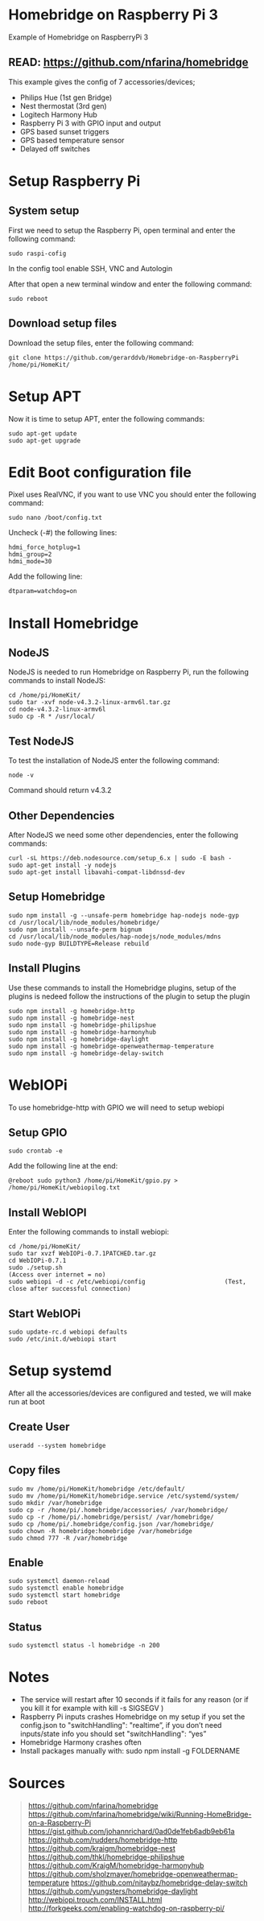 # Homebridge on Raspberry Pi 3

Example of Homebridge on RaspberryPi 3

## READ: https://github.com/nfarina/homebridge

This example gives the config of 7 accessories/devices; 
- Philips Hue (1st gen Bridge)
- Nest thermostat (3rd gen)
- Logitech Harmony Hub
- Raspberry Pi 3 with GPIO input and output
- GPS based sunset triggers
- GPS based temperature sensor
- Delayed off switches


# Setup Raspberry Pi

## System setup

First we need to setup the Raspberry Pi, open terminal and enter the following command:

  ```
sudo raspi-cofig
  ```

In the config tool enable SSH, VNC and Autologin

After that open a new terminal window and enter the following command:

  ```
sudo reboot
  ```

## Download setup files

Download the setup files, enter the following command:
  
  ```
  git clone https://github.com/gerarddvb/Homebridge-on-RaspberryPi /home/pi/HomeKit/
  ```
  
# Setup APT

Now it is time to setup APT, enter the following commands:

  ```
  sudo apt-get update
  sudo apt-get upgrade
  ```

# Edit Boot configuration file

Pixel uses RealVNC, if you want to use VNC you should enter the following command:

  ```
  sudo nano /boot/config.txt
  ```
  
Uncheck (-#) the following lines:

```
hdmi_force_hotplug=1
hdmi_group=2
hdmi_mode=30
```

Add the following line:

```
dtparam=watchdog=on
```

# Install Homebridge

## NodeJS

NodeJS is needed to run Homebridge on Raspberry Pi, run the following commands to install NodeJS:

```
cd /home/pi/HomeKit/
sudo tar -xvf node-v4.3.2-linux-armv6l.tar.gz 
cd node-v4.3.2-linux-armv6l
sudo cp -R * /usr/local/
```

## Test NodeJS

To test the installation of NodeJS enter the following command:
```
node -v
```

Command should return v4.3.2

## Other Dependencies

After NodeJS we need some other dependencies, enter the following commands:
```
curl -sL https://deb.nodesource.com/setup_6.x | sudo -E bash -  
sudo apt-get install -y nodejs
sudo apt-get install libavahi-compat-libdnssd-dev
```
## Setup Homebridge

```
sudo npm install -g --unsafe-perm homebridge hap-nodejs node-gyp
cd /usr/local/lib/node_modules/homebridge/
sudo npm install --unsafe-perm bignum
cd /usr/local/lib/node_modules/hap-nodejs/node_modules/mdns
sudo node-gyp BUILDTYPE=Release rebuild
```

## Install Plugins

Use these commands to install the Homebridge plugins, setup of the plugins is nedeed follow the instructions of the plugin to setup the plugin

```
sudo npm install -g homebridge-http
sudo npm install -g homebridge-nest
sudo npm install -g homebridge-philipshue
sudo npm install -g homebridge-harmonyhub
sudo npm install -g homebridge-daylight
sudo npm install -g homebridge-openweathermap-temperature
sudo npm install -g homebridge-delay-switch
```

# WebIOPi

To use homebridge-http with GPIO we will need to setup webiopi

## Setup GPIO
```
sudo crontab -e
```

Add the following line at the end: 	
```
@reboot sudo python3 /home/pi/HomeKit/gpio.py > /home/pi/HomeKit/webiopilog.txt
```

## Install WebIOPI
Enter the following commands to install webiopi:
```
cd /home/pi/HomeKit/
sudo tar xvzf WebIOPi-0.7.1PATCHED.tar.gz
cd WebIOPi-0.7.1
sudo ./setup.sh										                (Access over internet = no)
sudo webiopi -d -c /etc/webiopi/config 						(Test, close after successful connection)
```
## Start WebIOPi
```
sudo update-rc.d webiopi defaults
sudo /etc/init.d/webiopi start
```

# Setup systemd

After all the accessories/devices are configured and tested, we will make run at boot

## Create User
```
useradd --system homebridge
```

## Copy files
```
sudo mv /home/pi/HomeKit/homebridge /etc/default/
sudo mv /home/pi/HomeKit/homebridge.service /etc/systemd/system/ 
sudo mkdir /var/homebridge
sudo cp -r /home/pi/.homebridge/accessories/ /var/homebridge/
sudo cp -r /home/pi/.homebridge/persist/ /var/homebridge/
sudo cp /home/pi/.homebridge/config.json /var/homebridge/
sudo chown -R homebridge:homebridge /var/homebridge
sudo chmod 777 -R /var/homebridge
```

## Enable
```
sudo systemctl daemon-reload
sudo systemctl enable homebridge
sudo systemctl start homebridge
sudo reboot
```

## Status
```
sudo systemctl status -l homebridge -n 200
```

# Notes
* The service will restart after 10 seconds if it fails for any reason (or if you kill it for example with kill -s SIGSEGV <pid>)
* Raspberry Pi inputs crashes Homebridge on my setup if you set the config.json to "switchHandling": "realtime”, if you don’t need inputs/state info you should set "switchHandling": “yes”
* Homebridge Harmony crashes often
* Install packages manually with: sudo npm install -g FOLDERNAME

# Sources
> https://github.com/nfarina/homebridge
> https://github.com/nfarina/homebridge/wiki/Running-HomeBridge-on-a-Raspberry-Pi
> https://gist.github.com/johannrichard/0ad0de1feb6adb9eb61a
> https://github.com/rudders/homebridge-http
> https://github.com/kraigm/homebridge-nest
> https://github.com/thkl/homebridge-philipshue
> https://github.com/KraigM/homebridge-harmonyhub
> https://github.com/sholzmayer/homebridge-openweathermap-temperature
> https://github.com/nitaybz/homebridge-delay-switch
> https://github.com/yungsters/homebridge-daylight
> http://webiopi.trouch.com/INSTALL.html
> http://forkgeeks.com/enabling-watchdog-on-raspberry-pi/

